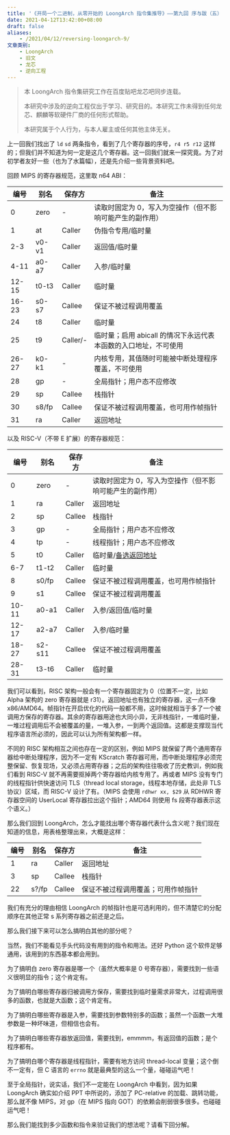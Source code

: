 ```yaml
---
title: '《开局一个二进制，从零开始的 LoongArch 指令集推导》——第九回 序与跋（五）'
date: 2021-04-12T13:42:00+08:00
draft: false
aliases:
    - /2021/04/12/reversing-loongarch-9/
文章类别:
    - LoongArch
    - 旧文
    - 龙芯
    - 逆向工程
---
```


> 本 LoongArch 指令集研究工作在百度贴吧龙芯吧同步连载。
>
> 本研究中涉及的逆向工程仅出于学习、研究目的。本研究工作未得到任何龙芯、麒麟等软硬件厂商的任何形式帮助。
>
> 本研究属于个人行为，与本人雇主或任何其他主体无关。

上一回我们找出了 `ld` `sd` 两条指令，看到了几个寄存器的序号，`r4 r5 r12` 这样的；但我们并不知道为何一定是这几个寄存器。这一回我们就来一探究竟。为了对初学者友好一些（也为了水篇幅），还是先介绍一些背景资料吧。


回顾 MIPS 的寄存器规范，这里取 n64 ABI：

|编号|别名|保存方|备注|
|----|----|------|----|
|0|zero|-|读取时固定为 0，写入为空操作（但不影响可能产生的副作用）|
|1|at|Caller|伪指令专用/临时量|
|2-3|v0-v1|Caller|返回值/临时量|
|4-11|a0-a7|Caller|入参/临时量|
|12-15|t0-t3|Caller|临时量|
|16-23|s0-s7|Callee|保证不被过程调用覆盖|
|24|t8|Caller|临时量|
|25|t9|Caller/-|临时量；启用 abicall 的情况下永远代表本函数的入口地址，不可使用|
|26-27|k0-k1|-|内核专用，其值随时可能被中断处理程序覆盖，不可使用|
|28|gp|-|全局指针；用户态不应修改|
|29|sp|Callee|栈指针|
|30|s8/fp|Callee|保证不被过程调用覆盖，也可用作帧指针|
|31|ra|Caller|返回地址|

以及 RISC-V（不带 E 扩展）的寄存器规范：

|编号|别名|保存方|备注|
|----|----|------|----|
|0|zero|-|读取时固定为 0，写入为空操作（但不影响可能产生的副作用）|
|1|ra|Caller|返回地址|
|2|sp|Callee|栈指针|
|3|gp|-|全局指针；用户态不应修改|
|4|tp|-|线程指针；用户态不应修改|
|5|t0|Caller|临时量/[备选返回地址][alternate-link-register]|
|6-7|t1-t2|Caller|临时量|
|8|s0/fp|Callee|保证不被过程调用覆盖，也可用作帧指针|
|9|s1|Callee|保证不被过程调用覆盖|
|10-11|a0-a1|Caller|入参/返回值/临时量|
|12-17|a2-a7|Caller|入参/临时量|
|18-27|s2-s11|Callee|保证不被过程调用覆盖|
|28-31|t3-t6|Caller|临时量|

[alternate-link-register]: https://stackoverflow.com/questions/44556354/jal-what-is-the-alternate-link-register-x5-for

我们可以看到，RISC 架构一般会有一个寄存器固定为 0（位置不一定，比如 Alpha 架构的 zero 寄存器就是 r31）。返回地址也有独立的寄存器，这一点不像 x86/AMD64。帧指针在开启优化的代码一般都不用，这时候就相当于多了一个被调用方保存的寄存器。其余的寄存器用途也大同小异，无非栈指针，一堆临时量，一堆过程调用后不会被覆盖的量，一堆入参，一到两个返回值。这都是支撑现当代程序语言所必须的，因此可以认为所有架构都一样。

不同的 RISC 架构相互之间也存在一定的区别，例如 MIPS 就保留了两个通用寄存器给中断处理程序，因为不一定有 KScratch 寄存器可用，而中断处理程序必须完整保留、恢复现场，又必须占用寄存器；之后的架构往往吸收了历史教训，例如我们看到 RISC-V 就不再需要抠掉两个寄存器给内核专用了。再或者 MIPS 没有专门的线程指针供快速访问 TLS（thread local storage，线程本地存储，此处非 TLS 协议）区域，而 RISC-V 设计了有。（MIPS 会使用 `rdhwr xx, $29` 从 RDHWR 寄存器空间的 UserLocal 寄存器拉出这个指针；AMD64 则使用 fs 段寄存器表示这个语义。）

那么我们回到 LoongArch，怎么才能找出哪个寄存器代表什么含义呢？我们现在知道的信息，用表格整理出来，大概是这样：

|编号|别名|保存方|备注|
|----|----|------|----|
|1|ra|Caller|返回地址|
|3|sp|Callee|栈指针|
|22|s?/fp|Callee|保证不被过程调用覆盖；可用作帧指针|

我们有充分的理由相信 LoongArch 的帧指针也是可选利用的，但不清楚它的分配顺序在其他正常 s 系列寄存器之前还是之后。

那么我们接下来可以怎么搞明白其他的部分呢？

当然，我们不能看见手头代码没有用到的指令和用法。还好 Python 这个软件足够通用，该用到的东西基本都会用到。

为了搞明白 zero 寄存器是哪一个（虽然大概率是 0 号寄存器），需要找到一些语义很明显的指令；这个肯定有。

为了搞明白哪些寄存器归被调用方保存，需要找到临时量需求非常大，过程调用很多的函数，也就是大函数；这个肯定有。

为了搞明白哪些寄存器是入参，需要找到参数特别多的函数；虽然一个函数一大堆参数是一种坏味道，但相信也会有。

为了搞明白哪些寄存器放返回值，需要找到，emmmm，有返回值的函数；是个程序都有。

为了搞明白哪个寄存器是线程指针，需要有地方访问 thread-local 变量；这个倒不一定有，但 C 语言的 `errno` 就是最典型的这么一个量，碰碰运气吧！

至于全局指针，说实话，我们不一定能在 LoongArch 中看到，因为如果 LoongArch 确实如介绍 PPT 中所说的，添加了 PC-relative 的加载、跳转功能，那么就不像 MIPS，对 gp（在 MIPS 指向 GOT）的依赖会削弱很多很多。也碰碰运气吧！

那么我们能找到多少函数和指令来验证我们的想法呢？请看下回分解。
